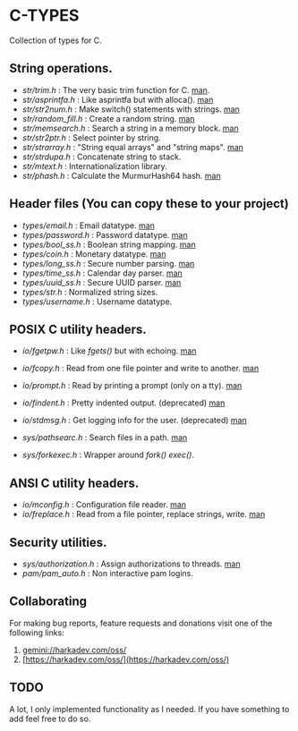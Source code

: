 # C-TYPES

Collection of types for C.

## String operations.

+ *str/trim.h*        : The very basic trim function for C.    [man](doc/trim.3.md).
+ *str/asprintfa.h*   : Like asprintfa but with alloca().      [man](doc/asprintfa.3.md)
+ *str/str2num.h*     : Make switch() statements with strings. [man](doc/str2num.3.md)
+ *str/random_fill.h* : Create a random string.                [man](doc/random_fill.3.md)
+ *str/memsearch.h*   : Search a string in a memory block.     [man](doc/memsearch.3.md)
+ *str/str2ptr.h*     : Select pointer by string.
+ *str/strarray.h*    : "String equal arrays" and "string maps". [man](doc/strarray.3.md)
+ *str/strdupa.h*     : Concatenate string to stack.
+ *str/mtext.h*       : Internationalization library.
+ *str/phash.h*       : Calculate the MurmurHash64 hash. [man](doc/phash.3.md)

## Header files (You can copy these to your project)

+ *types/email.h*    : Email datatype.         [man](doc/email.3.md)
+ *types/password.h* : Password datatype.      [man](doc/password.3.md)
+ *types/bool_ss.h*  : Boolean string mapping. [man](doc/bool_ss.3.md)
+ *types/coin.h*     : Monetary datatype.      [man](doc/coin.3.md)
+ *types/long_ss.h*  : Secure number parsing.  [man](doc/long_ss.3.md)
+ *types/time_ss.h*  : Calendar day parser.    [man](doc/time_ss.3.md)
+ *types/uuid_ss.h*  : Secure UUID parser.     [man](doc/uuid_ss.3.md)
+ *types/str.h*      : Normalized string sizes.
+ *types/username.h* : Username datatype.

## POSIX C utility headers.

+ *io/fgetpw.h*   : Like *fgets()* but with echoing.                  [man](doc/fgetpw.h)
+ *io/fcopy.h*    : Read from one file pointer and write to another.  [man](doc/fcopy.3.md)
+ *io/prompt.h*   : Read by printing a prompt (only on a tty).        [man](doc/prompt.3.md)
+ *io/findent.h*  : Pretty indented output.        (deprecated)       [man](doc/findent.3.md)
+ *io/stdmsg.h*   : Get logging info for the user. (deprecated)       [man](doc/stdmsg.3.md)

+ *sys/pathsearc.h* : Search files in a path.           [man](doc/pathsearch.3.md)
+ *sys/forkexec.h*  : Wrapper around *fork()* *exec()*.

## ANSI C utility headers.

+ *io/mconfig.h*  : Configuration file reader.                        [man](doc/mconfig.3.md)
+ *io/freplace.h* : Read from a file pointer, replace strings, write. [man](doc/freplace.3.md)

## Security utilities.

+ *sys/authorization.h* : Assign authorizations to threads. [man](doc/sys_authorization.3.md)
+ *pam/pam_auto.h*      : Non interactive pam logins.

## Collaborating

For making bug reports, feature requests and donations visit
one of the following links:

1. [gemini://harkadev.com/oss/](gemini://harkadev.com/oss/)
2. [https://harkadev.com/oss/](https://harkadev.com/oss/)

## TODO

A lot, I only implemented functionality as I needed. If you have something
to add feel free to do so.
